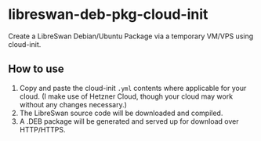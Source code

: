 # libreswan-deb-pkg-cloud-init
Create a LibreSwan Debian/Ubuntu Package via a temporary VM/VPS using cloud-init.

## How to use
1. Copy and paste the cloud-init `.yml` contents where applicable for your cloud.  (I make use of Hetzner Cloud, though your cloud may work without any changes necessary.)
2. The LibreSwan source code will be downloaded and compiled.
3. A .DEB package will be generated and served up for download over HTTP/HTTPS.
